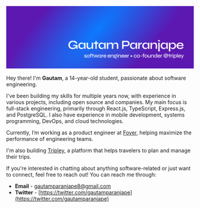 <img src="./assets/banner.png" />

Hey there! I'm **Gautam**, a 14-year-old student, passionate about software engineering.

I've been building my skills for multiple years now, with experience in various projects, including open source and companies. My main focus is full-stack engineering, primarily through React.js, TypeScript, Express.js, and PostgreSQL. I also have experience in mobile development, systems programming, DevOps, and cloud technologies.

Currently, I’m working as a product engineer at [Foyer](https://foyer.work), helping maximize the performance of engineering teams.

I'm also building [Tripley](https://tripley.app/), a platform that helps travelers to plan and manage their trips.

If you're interested in chatting about anything software-related or just want to connect, feel free to reach out! You can reach me through:

* **Email** - [gautamparanjape8@gmail.com](mailto:gautamparanjape8@gmail.com)
* **Twitter** - [https://twitter.com/gautamparanjape](https://twitter.com/gautamparanjape)
